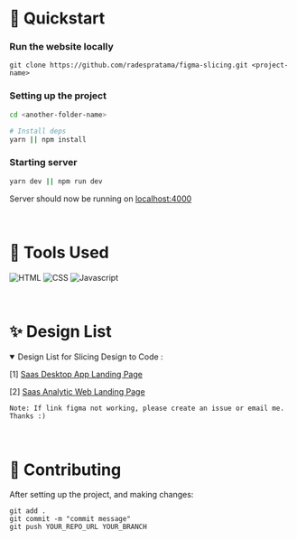 # 🚀 Quickstart

### Run the website locally

```
git clone https://github.com/radespratama/figma-slicing.git <project-name>
```

### Setting up the project

```bash
cd <another-folder-name>

# Install deps
yarn || npm install
```

### Starting server

```bash
yarn dev || npm run dev
```

Server should now be running on [localhost:4000](https://localhost:4000)

<br/>

# 🔧 Tools Used

![HTML](https://img.shields.io/badge/Html-1F2937?style=for-the-badge&logo=html5&logoColor=white)
![CSS](https://img.shields.io/badge/CSS-352DAC?style=for-the-badge&logo=CSS3&logoColor=white)
![Javascript](https://img.shields.io/badge/Javascript-F7DF1E?style=for-the-badge&logo=Javascript&logoColor=black)

<br/>

# ✨ Design List
<details open>
<summary>Design List for Slicing Design to Code : </summary>

[1] [Saas Desktop App Landing Page](https://www.figma.com/file/XgOTskdrIsxednomYL55sC/SaaS-Desktop-App-Landing-Page-Template?node-id=0%3A2)

[2] [Saas Analytic Web Landing Page](https://www.figma.com/file/zfTYDc9BRwhKTwawAASiQO/Saas-Analytic-Web-UI-Kit?node-id=2%3A188)

</details>

```
Note: If link figma not working, please create an issue or email me. Thanks :)
```

<br/>

# 🤞 Contributing

After setting up the project, and making changes:

```git
git add .
git commit -m "commit message"
git push YOUR_REPO_URL YOUR_BRANCH
```
